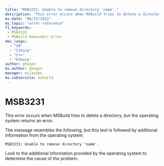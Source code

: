 ```yaml
---
title: "MSB3231: Unable to remove directory 'name'."
description: "This error occurs when MSBuild tries to delete a directory, but the operating system returns an error."
ms.date: "08/15/2022"
ms.topic: "error-reference"
f1_keywords:
 - MSB3231
 - MSBuild.RemoveDir.Error
dev_langs:
  - "VB"
  - "CSharp"
  - "C++"
  - "FSharp"
author: ghogen
ms.author: ghogen
manager: mijacobs
ms.subservice: msbuild
---
```

# MSB3231

This error occurs when MSBuild tries to delete a directory, but the operating system returns an error.

The message resembles the following, but this text is followed by additional information from the operating system:

```output
MSB3231: Unable to remove directory 'name'.
```

Look to the additional information provided by the operating system to determine the cause of the problem.
